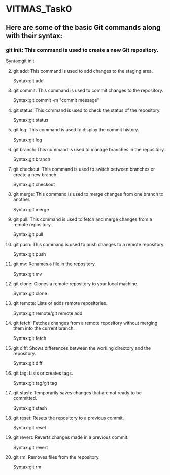 # VITMAS_Task0

## Here are some of the basic Git commands along with their syntax:

### git init: This command is used to create a new Git repository.

   Syntax:git init
   
2) git add: This command is used to add changes to the staging area.

   Syntax:git add <file>

3) git commit: This command is used to commit changes to the repository.

   Syntax:git commit -m "commit message"

4) git status: This command is used to check the status of the repository.
  
   Syntax:git status

5) git log: This command is used to display the commit history.

   Syntax:git log

6) git branch: This command is used to manage branches in the repository.

   Syntax:git branch <branch-name>

7) git checkout: This command is used to switch between branches or create a new branch.

   Syntax:git checkout <branch-name>

8) git merge: This command is used to merge changes from one branch to another.

   Syntax:git merge <branch-name>

9) git pull: This command is used to fetch and merge changes from a remote repository.

   Syntax:git pull <remote> <branch>

10) git push: This command is used to push changes to a remote repository.
  
    Syntax:git push <remote> <branch>

11) git mv: Renames a file in the repository. 

    Syntax:git mv 

12) git clone: Clones a remote repository to your local machine.
   
    Syntax:git clone <repository-url>

13) git remote: Lists or adds remote repositories.
    
    Syntax:git remote/git remote add <remote-name> <repository-url>

14) git fetch: Fetches changes from a remote repository without merging them into the current branch.

    Syntax:git fetch <remote-name> <branch-name>

15) git diff: Shows differences between the working directory and the repository.
    
    Syntax:git diff

16) git tag: Lists or creates tags.

    Syntax:git tag/git tag <tag-name>
    
17) git stash: Temporarily saves changes that are not ready to be committed.
    
    Syntax:git stash
    
18) git reset: Resets the repository to a previous commit.
    
    Syntax:git reset <commit>

19) git revert: Reverts changes made in a previous commit.

    Syntax:git revert <commit>

20) git rm: Removes files from the repository.
    
    Syntax:git rm <file>
